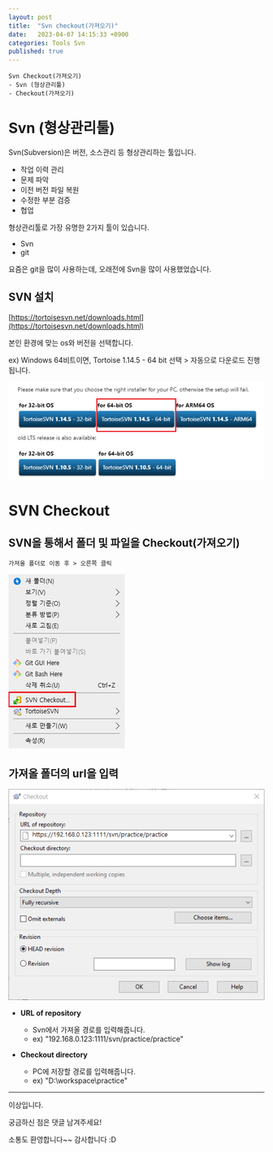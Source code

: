 ```yaml
---
layout: post
title:  "Svn checkout(가져오기)"
date:   2023-04-07 14:15:33 +0900
categories: Tools Svn
published: true
---
```

```
Svn Checkout(가져오기)
- Svn (형상관리툴)
- Checkout(가져오기)
```

# Svn (형상관리툴)

Svn(Subversion)은 버전, 소스관리 등 형상관리하는 툴입니다.
-   작업 이력 관리
-   문제 파악
-   이전 버전 파일 복원
-   수정한 부분 검증
-   협업

형상관리툴로 가장 유명한 2가지 툴이 있습니다.
- Svn
- git

요즘은 git을 많이 사용하는데, 오래전에 Svn을 많이 사용했었습니다.

## SVN 설치

[https://tortoisesvn.net/downloads.html](https://tortoisesvn.net/downloads.html)

본인 환경에 맞는 os와 버전을 선택합니다.

ex) Windows 64비트이면, Tortoise 1.14.5 - 64 bit 선택 > 자동으로 다운로드 진행됩니다.

![Svn_user](/assets/img/Tools/Svn/Checkout/Svn_user.png)

# SVN Checkout

## SVN을 통해서 폴더 및 파일을 Checkout(가져오기)

```
가져올 폴더로 이동 후 > 오른쪽 클릭
```

![Svn_Checkout1](/assets/img/Tools/Svn/Checkout/Svn_Checkout1.png)

## 가져올 폴더의 url을 입력

![Svn_Checkout2](/assets/img/Tools/Svn/Checkout/Svn_Checkout2.png)

- **URL of repository**
    - Svn에서 가져올 경로를 입력해줍니다.
    - ex) "192.168.0.123:1111/svn/practice/practice"

- **Checkout directory**
    - PC에 저장할 경로를 입력해줍니다.
    - ex) "D:\workspace\practice"

---

이상입니다.

궁금하신 점은 댓글 남겨주세요!

소통도 환영합니다~~ 감사합니다 :D